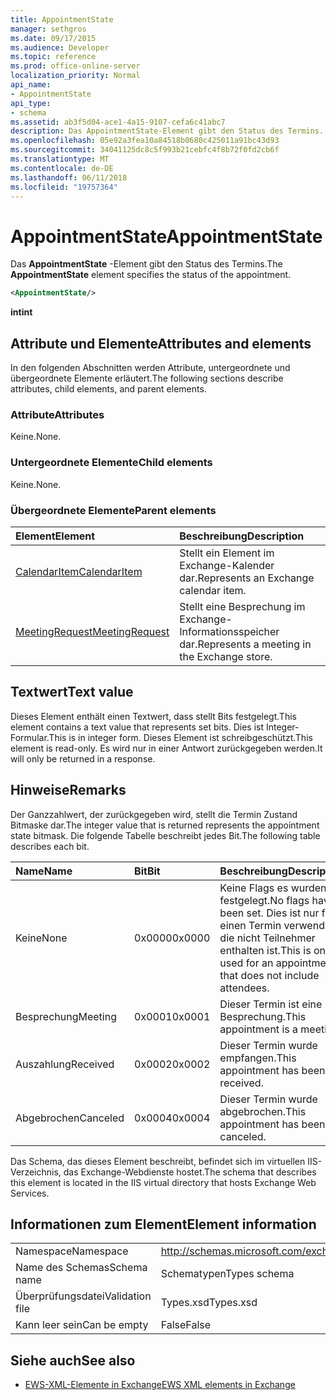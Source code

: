 ```yaml
---
title: AppointmentState
manager: sethgros
ms.date: 09/17/2015
ms.audience: Developer
ms.topic: reference
ms.prod: office-online-server
localization_priority: Normal
api_name:
- AppointmentState
api_type:
- schema
ms.assetid: ab3f5d04-ace1-4a15-9107-cefa6c41abc7
description: Das AppointmentState-Element gibt den Status des Termins.
ms.openlocfilehash: 05e92a3fea10a84518b0680c425011a91bc43d93
ms.sourcegitcommit: 34041125dc8c5f993b21cebfc4f8b72f0fd2cb6f
ms.translationtype: MT
ms.contentlocale: de-DE
ms.lasthandoff: 06/11/2018
ms.locfileid: "19757364"
---
```

# <a name="appointmentstate"></a><span data-ttu-id="60f45-103">AppointmentState</span><span class="sxs-lookup"><span data-stu-id="60f45-103">AppointmentState</span></span>

<span data-ttu-id="60f45-104">Das **AppointmentState** -Element gibt den Status des Termins.</span><span class="sxs-lookup"><span data-stu-id="60f45-104">The **AppointmentState** element specifies the status of the appointment.</span></span> 
  
```XML
<AppointmentState/>
```

 <span data-ttu-id="60f45-105">**int**</span><span class="sxs-lookup"><span data-stu-id="60f45-105">**int**</span></span>
## <a name="attributes-and-elements"></a><span data-ttu-id="60f45-106">Attribute und Elemente</span><span class="sxs-lookup"><span data-stu-id="60f45-106">Attributes and elements</span></span>

<span data-ttu-id="60f45-107">In den folgenden Abschnitten werden Attribute, untergeordnete und übergeordnete Elemente erläutert.</span><span class="sxs-lookup"><span data-stu-id="60f45-107">The following sections describe attributes, child elements, and parent elements.</span></span>
  
### <a name="attributes"></a><span data-ttu-id="60f45-108">Attribute</span><span class="sxs-lookup"><span data-stu-id="60f45-108">Attributes</span></span>

<span data-ttu-id="60f45-109">Keine.</span><span class="sxs-lookup"><span data-stu-id="60f45-109">None.</span></span>
  
### <a name="child-elements"></a><span data-ttu-id="60f45-110">Untergeordnete Elemente</span><span class="sxs-lookup"><span data-stu-id="60f45-110">Child elements</span></span>

<span data-ttu-id="60f45-111">Keine.</span><span class="sxs-lookup"><span data-stu-id="60f45-111">None.</span></span>
  
### <a name="parent-elements"></a><span data-ttu-id="60f45-112">Übergeordnete Elemente</span><span class="sxs-lookup"><span data-stu-id="60f45-112">Parent elements</span></span>

|<span data-ttu-id="60f45-113">**Element**</span><span class="sxs-lookup"><span data-stu-id="60f45-113">**Element**</span></span>|<span data-ttu-id="60f45-114">**Beschreibung**</span><span class="sxs-lookup"><span data-stu-id="60f45-114">**Description**</span></span>|
|:-----|:-----|
|[<span data-ttu-id="60f45-115">CalendarItem</span><span class="sxs-lookup"><span data-stu-id="60f45-115">CalendarItem</span></span>](calendaritem.md) <br/> |<span data-ttu-id="60f45-116">Stellt ein Element im Exchange-Kalender dar.</span><span class="sxs-lookup"><span data-stu-id="60f45-116">Represents an Exchange calendar item.</span></span>  <br/> |
|[<span data-ttu-id="60f45-117">MeetingRequest</span><span class="sxs-lookup"><span data-stu-id="60f45-117">MeetingRequest</span></span>](meetingrequest.md) <br/> |<span data-ttu-id="60f45-118">Stellt eine Besprechung im Exchange-Informationsspeicher dar.</span><span class="sxs-lookup"><span data-stu-id="60f45-118">Represents a meeting in the Exchange store.</span></span>  <br/> |
   
## <a name="text-value"></a><span data-ttu-id="60f45-119">Textwert</span><span class="sxs-lookup"><span data-stu-id="60f45-119">Text value</span></span>

<span data-ttu-id="60f45-120">Dieses Element enthält einen Textwert, dass stellt Bits festgelegt.</span><span class="sxs-lookup"><span data-stu-id="60f45-120">This element contains a text value that represents set bits.</span></span> <span data-ttu-id="60f45-121">Dies ist Integer-Formular.</span><span class="sxs-lookup"><span data-stu-id="60f45-121">This is in integer form.</span></span> <span data-ttu-id="60f45-122">Dieses Element ist schreibgeschützt.</span><span class="sxs-lookup"><span data-stu-id="60f45-122">This element is read-only.</span></span> <span data-ttu-id="60f45-123">Es wird nur in einer Antwort zurückgegeben werden.</span><span class="sxs-lookup"><span data-stu-id="60f45-123">It will only be returned in a response.</span></span>
  
## <a name="remarks"></a><span data-ttu-id="60f45-124">Hinweise</span><span class="sxs-lookup"><span data-stu-id="60f45-124">Remarks</span></span>

<span data-ttu-id="60f45-125">Der Ganzzahlwert, der zurückgegeben wird, stellt die Termin Zustand Bitmaske dar.</span><span class="sxs-lookup"><span data-stu-id="60f45-125">The integer value that is returned represents the appointment state bitmask.</span></span> <span data-ttu-id="60f45-126">Die folgende Tabelle beschreibt jedes Bit.</span><span class="sxs-lookup"><span data-stu-id="60f45-126">The following table describes each bit.</span></span>
  
|<span data-ttu-id="60f45-127">**Name**</span><span class="sxs-lookup"><span data-stu-id="60f45-127">**Name**</span></span>|<span data-ttu-id="60f45-128">**Bit**</span><span class="sxs-lookup"><span data-stu-id="60f45-128">**Bit**</span></span>|<span data-ttu-id="60f45-129">**Beschreibung**</span><span class="sxs-lookup"><span data-stu-id="60f45-129">**Description**</span></span>|
|:-----|:-----|:-----|
|<span data-ttu-id="60f45-130">Keine</span><span class="sxs-lookup"><span data-stu-id="60f45-130">None</span></span>  <br/> |<span data-ttu-id="60f45-131">0x0000</span><span class="sxs-lookup"><span data-stu-id="60f45-131">0x0000</span></span>  <br/> |<span data-ttu-id="60f45-132">Keine Flags es wurden festgelegt.</span><span class="sxs-lookup"><span data-stu-id="60f45-132">No flags have been set.</span></span> <span data-ttu-id="60f45-133">Dies ist nur für einen Termin verwendet, die nicht Teilnehmer enthalten ist.</span><span class="sxs-lookup"><span data-stu-id="60f45-133">This is only used for an appointment that does not include attendees.</span></span>  <br/> |
|<span data-ttu-id="60f45-134">Besprechung</span><span class="sxs-lookup"><span data-stu-id="60f45-134">Meeting</span></span>  <br/> |<span data-ttu-id="60f45-135">0x0001</span><span class="sxs-lookup"><span data-stu-id="60f45-135">0x0001</span></span>  <br/> |<span data-ttu-id="60f45-136">Dieser Termin ist eine Besprechung.</span><span class="sxs-lookup"><span data-stu-id="60f45-136">This appointment is a meeting.</span></span>  <br/> |
|<span data-ttu-id="60f45-137">Auszahlung</span><span class="sxs-lookup"><span data-stu-id="60f45-137">Received</span></span>  <br/> |<span data-ttu-id="60f45-138">0x0002</span><span class="sxs-lookup"><span data-stu-id="60f45-138">0x0002</span></span>  <br/> |<span data-ttu-id="60f45-139">Dieser Termin wurde empfangen.</span><span class="sxs-lookup"><span data-stu-id="60f45-139">This appointment has been received.</span></span>  <br/> |
|<span data-ttu-id="60f45-140">Abgebrochen</span><span class="sxs-lookup"><span data-stu-id="60f45-140">Canceled</span></span>  <br/> |<span data-ttu-id="60f45-141">0x0004</span><span class="sxs-lookup"><span data-stu-id="60f45-141">0x0004</span></span>  <br/> |<span data-ttu-id="60f45-142">Dieser Termin wurde abgebrochen.</span><span class="sxs-lookup"><span data-stu-id="60f45-142">This appointment has been canceled.</span></span>  <br/> |
   
<span data-ttu-id="60f45-143">Das Schema, das dieses Element beschreibt, befindet sich im virtuellen IIS-Verzeichnis, das Exchange-Webdienste hostet.</span><span class="sxs-lookup"><span data-stu-id="60f45-143">The schema that describes this element is located in the IIS virtual directory that hosts Exchange Web Services.</span></span>
  
## <a name="element-information"></a><span data-ttu-id="60f45-144">Informationen zum Element</span><span class="sxs-lookup"><span data-stu-id="60f45-144">Element information</span></span>

|||
|:-----|:-----|
|<span data-ttu-id="60f45-145">Namespace</span><span class="sxs-lookup"><span data-stu-id="60f45-145">Namespace</span></span>  <br/> |http://schemas.microsoft.com/exchange/services/2006/types  <br/> |
|<span data-ttu-id="60f45-146">Name des Schemas</span><span class="sxs-lookup"><span data-stu-id="60f45-146">Schema name</span></span>  <br/> |<span data-ttu-id="60f45-147">Schematypen</span><span class="sxs-lookup"><span data-stu-id="60f45-147">Types schema</span></span>  <br/> |
|<span data-ttu-id="60f45-148">Überprüfungsdatei</span><span class="sxs-lookup"><span data-stu-id="60f45-148">Validation file</span></span>  <br/> |<span data-ttu-id="60f45-149">Types.xsd</span><span class="sxs-lookup"><span data-stu-id="60f45-149">Types.xsd</span></span>  <br/> |
|<span data-ttu-id="60f45-150">Kann leer sein</span><span class="sxs-lookup"><span data-stu-id="60f45-150">Can be empty</span></span>  <br/> |<span data-ttu-id="60f45-151">False</span><span class="sxs-lookup"><span data-stu-id="60f45-151">False</span></span>  <br/> |
   
## <a name="see-also"></a><span data-ttu-id="60f45-152">Siehe auch</span><span class="sxs-lookup"><span data-stu-id="60f45-152">See also</span></span>

- [<span data-ttu-id="60f45-153">EWS-XML-Elemente in Exchange</span><span class="sxs-lookup"><span data-stu-id="60f45-153">EWS XML elements in Exchange</span></span>](ews-xml-elements-in-exchange.md)

